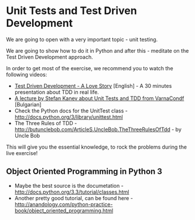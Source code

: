 # Unit Tests and Test Driven Development

We are going to open with a very important topic - unit testing.

We are going to show how to do it in Python and after this - meditate on the Test Driven Development approach.

In order to get most of the exercise, we recommend you to watch the following videos:

* [Test Driven Development - A Love Story](http://www.youtube.com/watch?v=nBtO1UOK9Hs) [English] - A 30 minutes presentation about TDD in real life.
* [A lecture by Stefan Kanev about Unit Tests and TDD from VarnaCondf](http://www.youtube.com/watch?v=knQRUY9Fs5o) [Bulgarian]
* Check the Python docs for the UnitTest class - http://docs.python.org/3/library/unittest.html
* The Three Rules of TDD - http://butunclebob.com/ArticleS.UncleBob.TheThreeRulesOfTdd - by Uncle Bob

This will give you the essential knowledge, to rock the problems during the live exercise!

## Object Oriented Programming in Python 3

* Maybe the best source is the documetation - http://docs.python.org/3.3/tutorial/classes.html
* Another pretty good tutorial, can be found here - http://anandology.com/python-practice-book/object_oriented_programming.html
